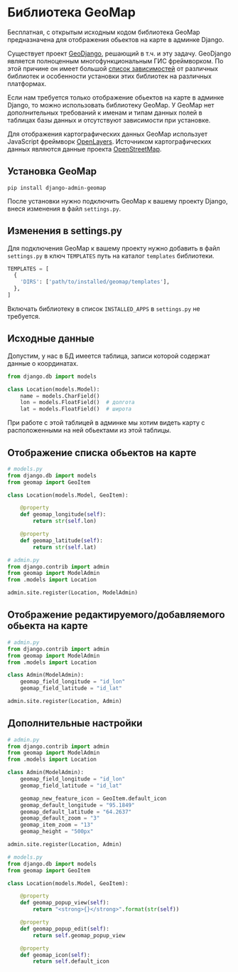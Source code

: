 # Библиотека GeoMap

Бесплатная, с открытым исходным кодом библиотека GeoMap предназначена для отображения обьектов на карте в админке Django.

Существует проект [GeoDjango](https://docs.djangoproject.com/en/3.2/ref/contrib/gis/), решающий в т.ч. и эту задачу. 
GeoDjango является полноценным многофункциональным ГИС фреймворком.
По этой причине он имеет большой [список зависимостей](https://docs.djangoproject.com/en/3.2/ref/contrib/gis/install/#requirements) от различных библиотек
и особенности установки этих библиотек на различных платформах.

Если нам требуется только отображение обьектов на карте в админке Django, то можно использовать библиотеку GeoMap. 
У GeoMap нет дополнительных требований к именам и типам данных полей в таблицах базы данных и отсутствуют зависимости при установке.

Для отображения картографических данных GeoMap использует JavaScript фреймворк [OpenLayers](https://openlayers.org/).
Источником картографических данных являются данные проекта [OpenStreetMap](https://www.openstreetmap.org/).

## Установка GeoMap

```
pip install django-admin-geomap
```

После установки нужно подключить GeoMap к вашему проекту Django, внеся изменения в файл `settings.py`.

## Изменения в settings.py

Для подключения GeoMap к вашему проекту нужно добавить в файл `settings.py` в ключ `TEMPLATES` путь на каталог `templates` библиотеки.

```python
TEMPLATES = [
  {
    'DIRS': ['path/to/installed/geomap/templates'],
  },
]
```

Включать библиотеку в список `INSTALLED_APPS` в `settings.py` не требуется.

## Исходные данные

Допустим, у нас в БД имеется таблица, записи которой содержат данные о координатах.

```python
from django.db import models

class Location(models.Model):
    name = models.CharField()
    lon = models.FloatField()  # долгота
    lat = models.FloatField()  # широта

```

При работе с этой таблицей в админке мы хотим видеть карту с расположенными на ней обьектами из этой таблицы.

## Отображение списка обьектов на карте

```python
# models.py
from django.db import models
from geomap import GeoItem

class Location(models.Model, GeoItem):

    @property
    def geomap_longitude(self):
        return str(self.lon)

    @property
    def geomap_latitude(self):
        return str(self.lat)
```

```python
# admin.py
from django.contrib import admin
from geomap import ModelAdmin
from .models import Location

admin.site.register(Location, ModelAdmin)
```

## Отображение редактируемого/добавляемого обьекта на карте

```python
# admin.py
from django.contrib import admin
from geomap import ModelAdmin
from .models import Location

class Admin(ModelAdmin):
    geomap_field_longitude = "id_lon"
    geomap_field_latitude = "id_lat"

admin.site.register(Location, Admin)
```

## Дополнительные настройки

```python
# admin.py
from django.contrib import admin
from geomap import ModelAdmin
from .models import Location

class Admin(ModelAdmin):
    geomap_field_longitude = "id_lon"
    geomap_field_latitude = "id_lat"

    geomap_new_feature_icon = GeoItem.default_icon
    geomap_default_longitude = "95.1849"
    geomap_default_latitude = "64.2637"
    geomap_default_zoom = "3"
    geomap_item_zoom = "13"
    geomap_height = "500px"

admin.site.register(Location, Admin)
```

```python
# models.py
from django.db import models
from geomap import GeoItem

class Location(models.Model, GeoItem):

    @property
    def geomap_popup_view(self):
        return "<strong>{}</strong>".format(str(self))

    @property
    def geomap_popup_edit(self):
        return self.geomap_popup_view

    @property
    def geomap_icon(self):
        return self.default_icon
```
